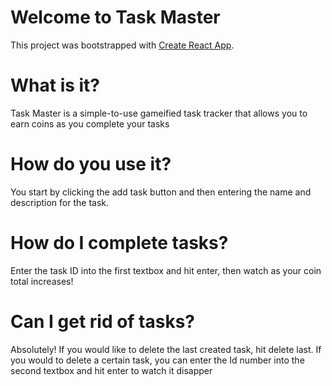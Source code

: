 # Welcome to Task Master

This project was bootstrapped with [Create React App](https://github.com/facebook/create-react-app).

# What is it?

Task Master is a simple-to-use gameified task tracker that allows you 
to earn coins as you complete your tasks

# How do you use it?

You start by clicking the add task button and then 
entering the name and description for the task.

# How do I complete tasks?
Enter the task ID into the first textbox and hit enter, 
then watch as your coin total increases!

# Can I get rid of tasks?
Absolutely! If you would like to delete the last created task, hit delete last.
If you would to delete a certain task, you can enter the Id number into the second textbox and hit
enter to watch it disapper
